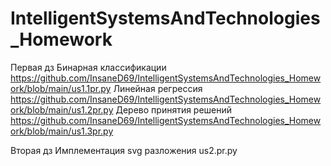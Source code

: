 # IntelligentSystemsAndTechnologies_Homework

 Первая дз 
    Бинарная классификации  https://github.com/InsaneD69/IntelligentSystemsAndTechnologies_Homework/blob/main/us1.1pr.py
    Линейная регрессия  https://github.com/InsaneD69/IntelligentSystemsAndTechnologies_Homework/blob/main/us1.2pr.py
    Дерево принятия решений https://github.com/InsaneD69/IntelligentSystemsAndTechnologies_Homework/blob/main/us1.3pr.py
    
 Вторая дз 
    Имплементация svg разложения us2.pr.py 
    
